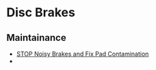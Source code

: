 # Disc Brakes



## Maintainance

- [STOP Noisy Brakes and Fix Pad Contamination](https://www.youtube.com/watch?v=GrXkWaMdhDA)
- 